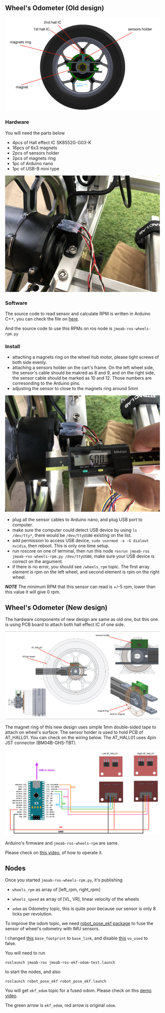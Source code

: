 ## Wheel's Odometer (Old design)

![](../images/hall_wheels.png)

### Hardware

You will need the parts below

- 4pcs of Hall effect IC SK8552G-G03-K 
- 16pcs of 6x3 magnets
- 2pcs of sensors holder
- 2pcs of magnets ring
- 1pc of Arduino nano
- 1pc of USB-B mini type

![](../images/actual_sensor.jpeg)

### Software

The source code to read sensor and calculate RPM is written in Arduino C++, you can check the file on [here](../arduino/hall_odom_2wheels_PCINT/hall_odom_2wheels_PCINT.ino).

And the source code to use this RPMs on ros node is `jmoab-ros-wheels-rpm.py`


### Install

- attaching a magnets ring on the wheel hub motor, please tight screws of both side evenly.
- attaching a sensors holder on the cart's frame. On the left wheel side, the sensor's cable should be makred as 8 and 9, and on the right side, the sensor cable should be marked as 10 and 12. Those numbers are corresonding to the Arduino pins.
- adjusting the sensor to close to the magnets ring around 5mm

![](../images/adjusting_sensor.jpeg)

- plug all the sensor cables to Arduino nano, and plug USB port to computer.
- make sure the computer could detect USB device by using `ls /dev/tty*`, there would be `/dev/ttyUSB0` existing on the list.
- add permission to access USB device, `sudo usermod -a -G dialout nvidia`, then reboot. This is only one time setup.
- run roscore on one of terminal, then run this node `rosrun jmoab-ros jmoab-ros-wheels-rpm.py /dev/ttyUSB0`, make sure your USB device is correct on the argument.
- if there is no error, you should see `/wheels_rpm` topic. The first array element is rpm on the left wheel, and second element is rpm on the right wheel.


***NOTE***
The minimum RPM that this sensor can read is +/-5 rpm, lower than this value it will give 0 rpm.

## Wheel's Odometer (New design)

The hardware components of new design are same as old one, but this one is using PCB board to attach both hall effect IC of one side.

![](../images/AT_HALL01_diagram.png)

The magnet ring of this new design uses simple 1mm double-sided tape to attach on wheel's surface. The sensor holder is used to hold PCB of AT_HALL01. You can check on the wiring below. The AT_HALL01 uses 4pin JST connector (BM04B-GHS-TBT).

![](../images/AT_HALL01_schematic.png)

Arduino's firmware and `jmoab-ros-wheels-rpm` are same.

Please check on [this video](https://youtu.be/tCoUMoUfn2s), of how to operate it.

## Nodes

Once you started `jmoab-ros-wheels-rpm.py`, it's publishing

- `wheels_rpm` as array of [left_rpm, right_rpm]

- `wheels_speed` as array of [VL, VR], linear velocity of the wheels

- `odom` as Odometry topic, this is quite poor because our sensor is only 8 ticks per revolution.

To improve the odom topic, we need [robot_pose_ekf package](http://wiki.ros.org/robot_pose_ekf) to fuse the sensor of wheel's odometry with IMU sensors.

I changed [this](https://github.com/ros-planning/robot_pose_ekf/blob/fd6cef32b447e8b344a1111373e515aa2f8bfc50/robot_pose_ekf.launch#L5) `base_footprint` to `base_link`, and disable [this](https://github.com/ros-planning/robot_pose_ekf/blob/fd6cef32b447e8b344a1111373e515aa2f8bfc50/robot_pose_ekf.launch#L10) `vo_used` to false.

You will need to run

	roslaunch jmoab-ros jmoab-ros-ekf-odom-test.launch

to start the nodes, and also

	roslaunch robot_pose_ekf robot_pose_ekf.launch

You will get `ekf_odom` topic for a fused odom. Please check on this [demo video](https://www.youtube.com/watch?v=SlqJzMmxYxU&ab_channel=stepbystep-robotics).

The green arrow is `ekf_odom`, red arrow is original `odom`.